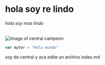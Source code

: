 # hola soy re lindo

###### hola soy mas lindo



![Image of central campeon](https://media.lacapital.com.ar/p/3bd5fea7b2dd3485a0f29adefffb2a25/adjuntos/205/imagenes/029/273/0029273210/1200x675/smart/centraljpg.jpg)



``` javascript
var myVar = "Hola mundo"
```

soy de central y aca edite un archivo index.md
